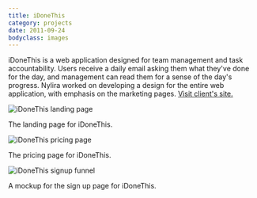 ```yaml
---
title: iDoneThis
category: projects
date: 2011-09-24
bodyclass: images
---
```


iDoneThis is a web application designed for team management and task accountability. Users receive a daily email asking them what they've done for the day, and management can read them for a sense of the day's progress.  Nylira worked on developing a design for the entire web application, with emphasis on the marketing pages. [Visit client's site.](https://idonethis.com/)

<div class="figure">
  <img src="../assets/images/projects/idonethis-01.png" alt="iDoneThis landing page" />
  <div class="figcaption">
    <p>The landing page for iDoneThis.</p>
  </div>
</div>

<div class="figure">
  <img src="../assets/images/projects/idonethis-02.png" alt="iDoneThis pricing page" />
  <div class="figcaption">
    <p>The pricing page for iDoneThis.</p>
  </div>
</div>

<div class="figure">
  <img src="../assets/images/projects/idonethis-03.png" alt="iDoneThis signup funnel" />
  <div class="figcaption">
    <p>A mockup for the sign up page for iDoneThis.</p>
  </div>
</div>
